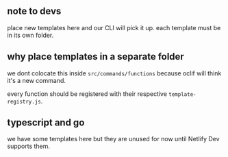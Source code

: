 ## note to devs

place new templates here and our CLI will pick it up. each template must be in its own folder.

## why place templates in a separate folder

we dont colocate this inside `src/commands/functions` because oclif will think it's a new command.

every function should be registered with their respective `template-registry.js`.

## typescript and go

we have some templates here but they are unused for now until Netlify Dev supports them.
